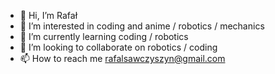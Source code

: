 - 👋 Hi, I’m Rafał
- 👀 I’m interested in coding and anime / robotics / mechanics
- 🌱 I’m currently learning coding / robotics
- 💞️ I’m looking to collaborate on robotics / coding
- 📫 How to reach me rafalsawczyszyn@gmail.com

<!---
CppEnjoyer69/CppEnjoyer69 is a ✨ special ✨ repository because its `README.md` (this file) appears on your GitHub profile.
You can click the Preview link to take a look at your changes.
--->
